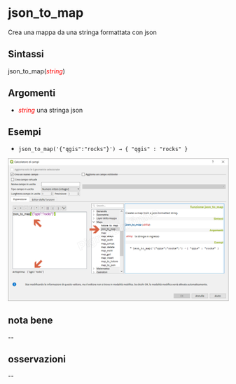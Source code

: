 # json_to_map

Crea una mappa da una stringa formattata con json

## Sintassi

json_to_map(_<span style="color:red;">string</span>_)

## Argomenti

* _<span style="color:red;">string</span>_ una stringa json

## Esempi

* `json_to_map('{"qgis":"rocks"}') → { "qgis" : "rocks" }`

![](/img/maps/json_to_map/json_to_map1.png)

## nota bene

--

## osservazioni

--

